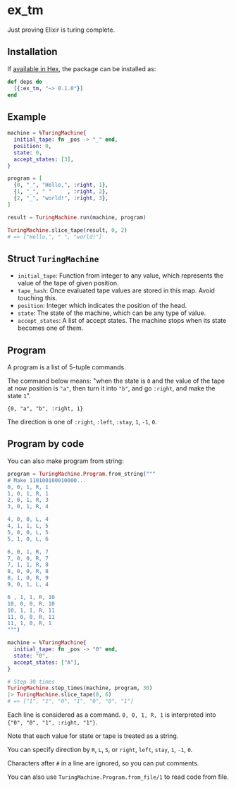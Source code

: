 # ex_tm

Just proving Elixir is turing complete.

## Installation

If [available in Hex](https://hex.pm/docs/publish), the package can be installed as:

```elixir
def deps do
  [{:ex_tm, "~> 0.1.0"}]
end
```

## Example

```elixir
machine = %TuringMachine{
  initial_tape: fn _pos -> "_" end,
  position: 0,
  state: 0,
  accept_states: [3],
}

program = [
  {0, "_", "Hello,", :right, 1},
  {1, "_", " "     , :right, 2},
  {2, "_", "world!", :right, 3},
]

result = TuringMachine.run(machine, program)

TuringMachine.slice_tape(result, 0, 2)
# => ["Hello,", " ", "world!"]
```

## Struct `TuringMachine`

- `initial_tape`: Function from integer to any value, which represents the value of the tape of given position.
- `tape_hash`: Once evaluated tape values are stored in this map. Avoid touching this.
- `position`: Integer which indicates the position of the head.
- `state`: The state of the machine, which can be any type of value.
- `accept_states`: A list of accept states. The machine stops when its state becomes one of them.

## Program

A program is a list of 5-tuple commands.

The command below means: "when the state is `0` and the value of the tape at now position is `"a"`, then turn it into `"b"`, and go `:right`, and make the state `1`".

`{0, "a", "b", :right, 1}`

The direction is one of `:right`, `:left`, `:stay`, `1`, `-1`, `0`.

## Program by code

You can also make program from string:

```elixir
program = TuringMachine.Program.from_string("""
# Make 110100100010000...
0, 0, 1, R, 1
1, 0, 1, R, 1
2, 0, 1, R, 3
3, 0, 1, R, 4

4, 0, 0, L, 4
4, 1, 1, L, 5
5, 0, 0, L, 5
5, 1, 0, L, 6

6, 0, 1, R, 7
7, 0, 0, R, 7
7, 1, 1, R, 8
8, 0, 0, R, 8
8, 1, 0, R, 9
9, 0, 1, L, 4

6 , 1, 1, R, 10
10, 0, 0, R, 10
10, 1, 1, R, 11
11, 0, 0, R, 11
11, 1, 0, R, 1
""")

machine = %TuringMachine{
  initial_tape: fn _pos -> "0" end,
  state: "0",
  accept_states: ["A"],
}

# Step 30 times
TuringMachine.step_times(machine, program, 30)
|> TuringMachine.slice_tape(0, 6)
# => ["1", "1", "0", "1", "0", "0", "1"]
```

Each line is considered as a command. `0, 0, 1, R, 1` is interpreted into `{"0", "0", "1", :right, "1"}`.

Note that each value for state or tape is treated as a string.

You can specify direction by `R`, `L`, `S`, or `right`, `left`, `stay`, `1`, `-1`, `0`.

Characters after `#` in a line are ignored, so you can put comments.

You can also use `TuringMachine.Program.from_file/1` to read code from file.
